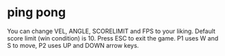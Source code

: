 # ping pong
 You can change VEL, ANGLE, SCORELIMIT and FPS to your liking.
 Default score limit (win condition) is 10.
 Press ESC to exit the game.
 P1 uses W and S to move, P2 uses UP and DOWN arrow keys.
